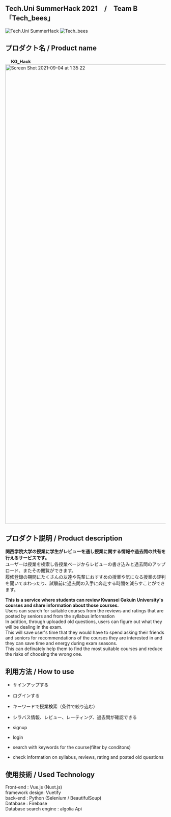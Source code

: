 ## Tech.Uni SummerHack 2021　/　Team B「Tech_bees」

![Tech.Uni SummerHack](https://user-images.githubusercontent.com/82380312/132005916-fa061804-28c8-4f6c-871f-dab2c9c649c1.png)
![Tech_bees](https://user-images.githubusercontent.com/82380312/132005289-978a72a9-6a2d-472b-b2a9-69cb669e8694.png)


## プロダクト名 / Product name
　 <b>KG_Hack</b><br><img width="1440" alt="Screen Shot 2021-09-04 at 1 35 22" src="https://user-images.githubusercontent.com/78252529/132049890-85b8148d-2e3f-4ca5-8fe4-60a9737d7aa0.png">
  
## プロダクト説明 / Product description
<b>関西学院大学の授業に学生がレビューを通し授業に関する情報や過去問の共有を行えるサービスです。</b><br>
ユーザーは授業を検索し各授業ページからレビューの書き込みと過去問のアップロード、またその閲覧ができます。<br>
履修登録の期間にたくさんの友達や先輩におすすめの授業や気になる授業の評判を聞いてまわったり、試験前に過去問の入手に奔走する時間を減らすことができます。<br>

<b>This is a service where students can review Kwansei Gakuin University's courses and share information about those courses.</b><br>
Users can search for suitable courses from the reviews and ratings that are posted by seniors and from the syllabus information<br>
In addtion, through uploaded old questions, users can figure out what they will be dealing in the exam.<br>
This will save user's time that they would have to spend asking their friends and seniors for recommendations of the courses they are interested in and they can save time and energy during exam seasons. <br>
This can definately help them to find the most suitable courses and reduce the risks of choosing the wrong one.<br>

## 利用方法 / How to use
* サインアップする
* ログインする
* キーワードで授業検索（条件で絞り込む）
* シラバス情報、レビュー、レーティング、過去問が確認できる<br>

* signup
* login
* search with keywords for the course(filter by conditons)
* check information on syllabus, reviews, rating and posted old questions

## 使用技術 / Used Technology
Front-end : Vue.js (Nuxt.js) <br>
framework design: Vuetify<br>
back-end : Python (Selenium / BeautifulSoup)<br>
Database : Firebase<br>
Database search engine : algolia Api

